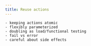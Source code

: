 ```yaml
---
title: Reuse actions
---
```


    - keeping actions atomic
    - flexibly parameterized
    - doubling as load/functional testing
    - fail vs error
    - careful about side effects

